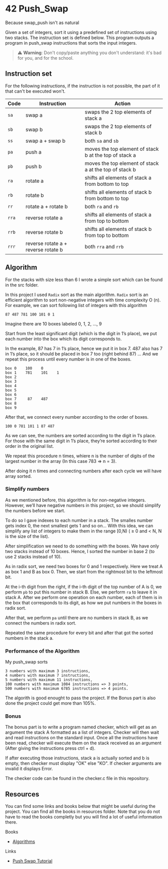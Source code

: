 # 42 Push_Swap

Because swap_push isn't as natural

Given a set of integers, sort it using a predefined set of instructions using
two stacks. The instruction set is defined below. This program outputs a program
in push_swap instructions that sorts the input integers.

> ⚠️ **Warning**: Don't copy/paste anything you don't understand: it's bad for you, and for the school.

## Instruction set

For the following instructions, if the instruction is not possible, the part of
it that can't be executed won't.

| Code  | Instruction                         | Action                                                 |
| ----- | ----------------------------------- | ------------------------------------------------------ |
| `sa`  | swap a                              | swaps the 2 top elements of stack a                    |
| `sb`  | swap b                              | swaps the 2 top elements of stack b                    |
| `ss`  | swap a + swap b                     | both `sa` and `sb`                                     |
| `pa`  | push a                              | moves the top element of stack b at the top of stack a |
| `pb`  | push b                              | moves the top element of stack a at the top of stack b |
| `ra`  | rotate a                            | shifts all elements of stack a from bottom to top      |
| `rb`  | rotate b                            | shifts all elements of stack b from bottom to top      |
| `rr`  | rotate a + rotate b                 | both `ra` and `rb`                                     |
| `rra` | reverse rotate a                    | shifts all elements of stack a from top to bottom      |
| `rrb` | reverse rotate b                    | shifts all elements of stack b from top to bottom      |
| `rrr` | reverse rotate a + reverse rotate b | both `rra` and `rrb`                                   |

## Algorithm

For the stacks with size less than 6 I wrote a simple sort which can be found in the src folder.

In this project I used `Radix` sort as the main algorithm. `Radix` sort is an efficient algorithm to sort non-negative integers
with time complexity O (n). For example, we can sort following list of integers with this algorithm

```
87 487 781 100 101 0 1
```

Imagine there are 10 boxes labeled 0, 1, 2, …, 9

Start from the least significant digit (which is the digit in 1’s place), we put each number into the box which its digit corresponds to.

In the example, 87 has 7 in 1’s place, hence we put it in box 7. 487 also has 7 in 1’s place, so it should be placed in box 7 too (right behind 87) … And we repeat this process until every number is in one of the boxes.

```
box 0    100    0
box 1    781    101    1
box 2
box 3
box 4
box 5
box 6
box 7     87    487
box 8
box 9
```

After that, we connect every number according to the order of boxes.

```
100 0 781 101 1 87 487
```

As we can see, the numbers are sorted according to the digit in 1’s place. For those with the same digit in 1’s place, they’re sorted according to their order in the original list.

We repeat this procedure n times, whiere n is the number of digits of the largest number in the array
(In this case 783 => n = 3).

After doing it n times and connecting numbers after each cycle we will have array sorted.

### Simplify numbers

As we mentioned before, this algorithm is for non-negative integers. However, we’ll have negative numbers in this project, so we should simplify the numbers before we start.

To do so I gave indexes to each number in a stack. The smalles number gets index 0, the next smallest gets 1 and so on...
With this idea, we can simplify any list of integers to make them in the range [0,N) ( ≥ 0 and < N, N is the size of the list).

After simplification we need to do something with the boxes. We have only two stacks instead of 10 boxes. Hence, I sorted the number in base 2 (to use 2 stacks instead of 10).

As in radix sort, we need two boxes for 0 and 1 respectively. Here we treat A as box 1 and B as box 0. Then, we start from the rightmost bit to the leftmost bit.

At the i-th digit from the right, if the i-th digit of the top number of A is 0, we perform `pb` to put this number in stack B. Else, we perform `ra` to leave it in stack A. After we perform one operation on each number, each of them is in the box that corresponds to its digit, as how we put numbers in the boxes in radix sort.

After that, we perform `pa` until there are no numbers in stack B, as we connect the numbers in radix sort.

Repeated the same procedure for every bit and after that got the sorted numbers in the stack a.

### Performance of the Algorithm

My push_swap sorts

    3 numbers with maximum 3 instructions,
    4 numbers with maximum 7 instructions,
    5 numbers with maximum 11 instructions,
    100 numbers with maximum 1084 instructions => 3 points,
    500 numbers with maximum 6785 instructions => 4 points.

The algorith is good enought to pass the project. If the Bonus part is also done the project could get more than 105%.

### Bonus

The bonus part is to write a program named checker, which will get as an argument the stack A formatted as a list of integers. Checker will then wait and read instructions on the standard input. Once all the instructions have been read, checker will execute them on the stack received as an argument (After giving the instructions press ctrl + d).

If after executing those instructions, stack a is actually sorted and b is empty, then
checker must display "OK" else "KO". If checker arguments are invalid it displays Error.

The checker code can be found in the checker.c file in this repository.

## Resources 

You can find some links and books below that might be useful during the project. You can find all the books in resources folder. 
Note that you do not have to read the books completly but you will find a lot of useful information there.

Books

- [Algorithms](https://github.com/42YerevanProjects/42_Push_Swap/tree/master/resources)

Links

- [Push Swap Tutorial](https://medium.com/nerd-for-tech/push-swap-tutorial-fa746e6aba1e)
